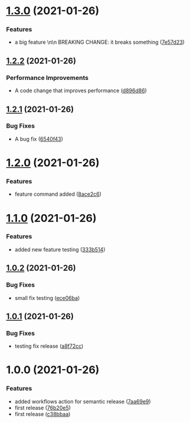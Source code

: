 # [1.3.0](https://github.com/29rohitkumar01/semanticVersionDemo/compare/v1.2.2...v1.3.0) (2021-01-26)


### Features

* a big feature \n\n BREAKING CHANGE: it breaks something ([7e57d23](https://github.com/29rohitkumar01/semanticVersionDemo/commit/7e57d23d16a391f15c36f92becddbe00adde4b3f))

## [1.2.2](https://github.com/29rohitkumar01/semanticVersionDemo/compare/v1.2.1...v1.2.2) (2021-01-26)


### Performance Improvements

* A code change that improves performance ([d896d86](https://github.com/29rohitkumar01/semanticVersionDemo/commit/d896d861332a71469e098a5db4fe28dd7b1373d0))

## [1.2.1](https://github.com/29rohitkumar01/semanticVersionDemo/compare/v1.2.0...v1.2.1) (2021-01-26)


### Bug Fixes

* A bug fix ([6540f43](https://github.com/29rohitkumar01/semanticVersionDemo/commit/6540f43a5bf45ef186c6327ef00859c49cdcb31a))

# [1.2.0](https://github.com/29rohitkumar01/semanticVersionDemo/compare/v1.1.0...v1.2.0) (2021-01-26)


### Features

* feature command added ([8ace2c6](https://github.com/29rohitkumar01/semanticVersionDemo/commit/8ace2c6a92cb8f92d0e87fd5661b4c618eaf53f8))

# [1.1.0](https://github.com/29rohitkumar01/semanticVersionDemo/compare/v1.0.2...v1.1.0) (2021-01-26)


### Features

* added new feature testing ([333b514](https://github.com/29rohitkumar01/semanticVersionDemo/commit/333b514249fbe1ee40294337e971728a5cac3f0c))

## [1.0.2](https://github.com/29rohitkumar01/semanticVersionDemo/compare/v1.0.1...v1.0.2) (2021-01-26)


### Bug Fixes

* small fix testing ([ece06ba](https://github.com/29rohitkumar01/semanticVersionDemo/commit/ece06ba76f0f5d0c11cab4a53af4751c2875c34e))

## [1.0.1](https://github.com/29rohitkumar01/semanticVersionDemo/compare/v1.0.0...v1.0.1) (2021-01-26)


### Bug Fixes

* testing fix release ([a8f72cc](https://github.com/29rohitkumar01/semanticVersionDemo/commit/a8f72cc29f3bc8510dc4a10b21beeb47e29d8e99))

# 1.0.0 (2021-01-26)


### Features

* added workflows action for semantic release ([7aa69e9](https://github.com/29rohitkumar01/semanticVersionDemo/commit/7aa69e9da20e191038d0166525fc60c452bd10b7))
* first release ([76b20e5](https://github.com/29rohitkumar01/semanticVersionDemo/commit/76b20e54851aa5d34716b4f8cc59e0ad58d7fab3))
* first release ([c38bbaa](https://github.com/29rohitkumar01/semanticVersionDemo/commit/c38bbaa396703a5002297bb2a9517d304c50e215))
